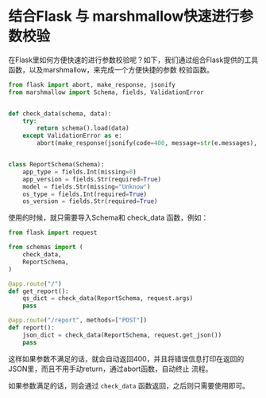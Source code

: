 # 结合Flask 与 marshmallow快速进行参数校验

在Flask里如何方便快速的进行参数校验呢？如下，我们通过组合Flask提供的工具函数，以及marshmallow，来完成一个方便快捷的参数
校验函数。

```python
from flask import abort, make_response, jsonify
from marshmallow import Schema, fields, ValidationError


def check_data(schema, data):
    try:
        return schema().load(data)
    except ValidationError as e:
        abort(make_response(jsonify(code=400, message=str(e.messages), result=None), 400))


class ReportSchema(Schema):
    app_type = fields.Int(missing=0)
    app_version = fields.Str(required=True)
    model = fields.Str(missing="Unknow")
    os_type = fields.Int(required=True)
    os_version = fields.Str(required=True)
```

使用的时候，就只需要导入Schema和 check_data 函数，例如：

```python
from flask import request

from schemas import (
    check_data,
    ReportSchema,
)

@app.route("/")
def get_report():
    qs_dict = check_data(ReportSchema, request.args)
    pass

@app.route("/report", methods=["POST"])
def report():
    json_dict = check_data(ReportSchema, request.get_json())
    pass
```

这样如果参数不满足的话，就会自动返回400，并且将错误信息打印在返回的JSON里，而且不用手动return，通过abort函数，自动终止
流程。

如果参数满足的话，则会通过 `check_data` 函数返回，之后则只需要使用即可。
